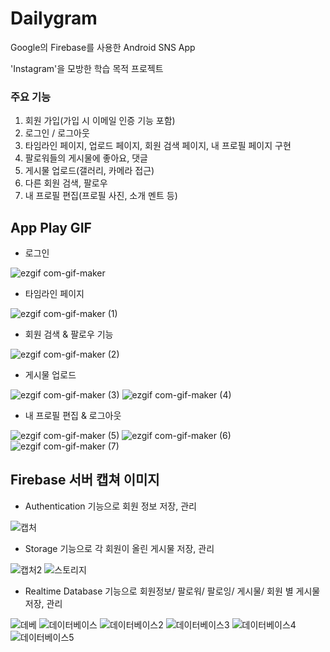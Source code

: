 # Dailygram
Google의 Firebase를 사용한 Android SNS App

'Instagram'을 모방한 학습 목적 프로젝트


### 주요 기능
1. 회원 가입(가입 시 이메일 인증 기능 포함)
2. 로그인 / 로그아웃
3. 타임라인 페이지, 업로드 페이지, 회원 검색 페이지, 내 프로필 페이지 구현
4. 팔로워들의 게시물에 좋아요, 댓글
5. 게시물 업로드(갤러리, 카메라 접근)
6. 다른 회원 검색, 팔로우
7. 내 프로필 편집(프로필 사진, 소개 멘트 등)


## App Play GIF

- 로그인

![ezgif com-gif-maker](https://user-images.githubusercontent.com/38847724/103166650-998e4000-4867-11eb-8b8e-d64b389f86fa.gif)

- 타임라인 페이지

![ezgif com-gif-maker (1)](https://user-images.githubusercontent.com/38847724/103166404-02c08400-4865-11eb-95d5-e2ec6c181581.gif)

- 회원 검색 & 팔로우 기능

![ezgif com-gif-maker (2)](https://user-images.githubusercontent.com/38847724/103166424-3c918a80-4865-11eb-9c35-649e2991f922.gif)

- 게시물 업로드

![ezgif com-gif-maker (3)](https://user-images.githubusercontent.com/38847724/103166498-e8d37100-4865-11eb-89c8-79b4818a2eff.gif)
![ezgif com-gif-maker (4)](https://user-images.githubusercontent.com/38847724/103166509-04d71280-4866-11eb-97b1-a46c9aaf7b65.gif)

- 내 프로필 편집 & 로그아웃

![ezgif com-gif-maker (5)](https://user-images.githubusercontent.com/38847724/103166565-b24a2600-4866-11eb-86f2-259dcf840480.gif)
![ezgif com-gif-maker (6)](https://user-images.githubusercontent.com/38847724/103166571-be35e800-4866-11eb-9153-daa52ef68a5c.gif)
![ezgif com-gif-maker (7)](https://user-images.githubusercontent.com/38847724/103166573-c5f58c80-4866-11eb-823d-5e24e12b8e15.gif)

## Firebase 서버 캡쳐 이미지

- Authentication 기능으로 회원 정보 저장, 관리

![캡처](https://user-images.githubusercontent.com/38847724/103166865-af046980-4869-11eb-8e74-b965d1ad650f.PNG)

- Storage 기능으로 각 회원이 올린 게시물 저장, 관리

![캡처2](https://user-images.githubusercontent.com/38847724/103166931-45388f80-486a-11eb-8955-5d1032c95175.PNG)
![스토리지](https://user-images.githubusercontent.com/38847724/103166951-5bdee680-486a-11eb-927a-f2ff778fa086.PNG)

- Realtime Database 기능으로 회원정보/ 팔로워/ 팔로잉/ 게시물/ 회원 별 게시물 저장, 관리

![데베](https://user-images.githubusercontent.com/38847724/103166961-73b66a80-486a-11eb-9fde-2cf668cbad79.PNG)
![데이터베이스](https://user-images.githubusercontent.com/38847724/103167123-b3ca1d00-486b-11eb-8cfb-fd4b722db258.PNG)
![데이터베이스2](https://user-images.githubusercontent.com/38847724/103167133-bcbaee80-486b-11eb-8dc8-647c5ae7105a.PNG)
![데이터베이스3](https://user-images.githubusercontent.com/38847724/103167139-c3e1fc80-486b-11eb-9db0-d7dceeff3699.PNG)
![데이터베이스4](https://user-images.githubusercontent.com/38847724/103167144-ca707400-486b-11eb-899a-fd882e3ffb88.PNG)
![데이터베이스5](https://user-images.githubusercontent.com/38847724/103167145-d0feeb80-486b-11eb-97da-a46e3480df07.PNG)
